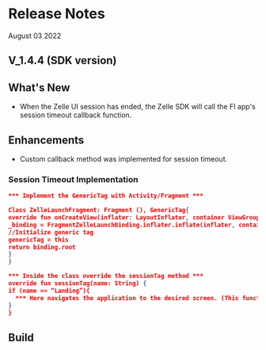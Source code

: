 # Release Notes

August 03 2022

## V_1.4.4 (SDK version)

## What's New

- When the Zelle UI session has ended, the Zelle SDK will call the FI app's session timeout callback function.

## Enhancements

- Custom callback method was implemented for session timeout.

### Session Timeout Implementation

```json
*** Implement the GenericTag with Activity/Fragment ***

Class ZelleLaunchFragment: Fragment (), GenericTag{
override fun onCreateView(inflater: LayoutInflater, container ViewGroup?, savedInstanceState: Bundle?) {
_binding = FragmentZelleLaunchBinding.inflater.inflate(inflater, container, false)
//Initialize generic tag 
genericTag = this
return binding.root
}
}

*** Inside the class override the sessionTag method ***
override fun sessionTag(name: String) {
if (name == “Landing”){
  *** Here navigates the application to the desired screen. (This function will be triggered after the session expires) ***  
}
} 
```

## Build
